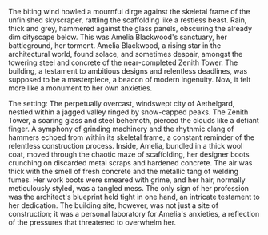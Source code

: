 The biting wind howled a mournful dirge against the skeletal frame of the unfinished skyscraper, rattling the scaffolding like a restless beast.  Rain, thick and grey, hammered against the glass panels, obscuring the already dim cityscape below.  This was Amelia Blackwood's sanctuary, her battleground, her torment.  Amelia Blackwood, a rising star in the architectural world, found solace, and sometimes despair, amongst the towering steel and concrete of the near-completed Zenith Tower.  The building, a testament to ambitious designs and relentless deadlines, was supposed to be a masterpiece, a beacon of modern ingenuity. Now, it felt more like a monument to her own anxieties.

The setting:  The perpetually overcast, windswept city of Aethelgard, nestled within a jagged valley ringed by snow-capped peaks.  The Zenith Tower, a soaring glass and steel behemoth, pierced the clouds like a defiant finger.  A symphony of grinding machinery and the rhythmic clang of hammers echoed from within its skeletal frame, a constant reminder of the relentless construction process.  Inside, Amelia, bundled in a thick wool coat, moved through the chaotic maze of scaffolding, her designer boots crunching on discarded metal scraps and hardened concrete.  The air was thick with the smell of fresh concrete and the metallic tang of welding fumes.  Her work boots were smeared with grime, and her hair, normally meticulously styled, was a tangled mess.  The only sign of her profession was the architect's blueprint held tight in one hand, an intricate testament to her dedication. The building site, however, was not just a site of construction; it was a personal laboratory for Amelia's anxieties, a reflection of the pressures that threatened to overwhelm her.
